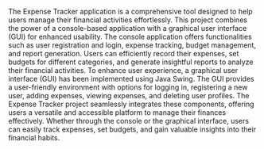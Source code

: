
The Expense Tracker application is a comprehensive tool designed to help users manage their financial 
activities effortlessly. This project combines the power of a console-based application with a graphical user 
interface (GUI) for enhanced usability. The console application offers functionalities such as user registration 
and login, expense tracking, budget management, and report generation. Users can efficiently record their 
expenses, set budgets for different categories, and generate insightful reports to analyze their financial 
activities. To enhance user experience, a graphical user interface (GUI) has been implemented using Java 
Swing. The GUI provides a user-friendly environment with options for logging in, registering a new user, 
adding expenses, viewing expenses, and deleting user profiles. The Expense Tracker project seamlessly 
integrates these components, offering users a versatile and accessible platform to manage their finances 
effectively. Whether through the console or the graphical interface, users can easily track expenses, set 
budgets, and gain valuable insights into their financial habits. 
